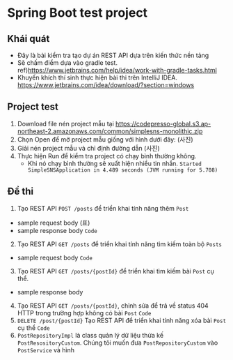 # Spring Boot test project
## Khái quát
* Đây là bài kiểm tra tạo dự án REST API dựa trên kiến thức nền tảng
* Sẽ chấm điểm dựa vào gradle test. ref)https://www.jetbrains.com/help/idea/work-with-gradle-tasks.html
* Khuyến khích thí sinh thực hiện bài thi trên IntelliJ IDEA. https://www.jetbrains.com/idea/download/?section=windows

## Project test
1. Download file nén project mẫu tại https://codepresso-global.s3.ap-northeast-2.amazonaws.com/common/simplesns-monolithic.zip
2. Chọn Open để mở project mẫu giống với hình dưới đây:
   (사진)
3. Giải nén project mẫu và chỉ định đường dẫn
   (사진)
4. Thực hiện Run để kiểm tra project có chạy bình thường không.
   * Khi nó chạy bình thường sẽ xuất hiện nhiều tin nhắn. `Started SimpleSNSApplication in 4.489 seconds (JVM running for 5.708)`

 ## Đề thi
 1. Tạo REST API `POST /posts` để triển khai tính năng thêm `Post`
 * sample request body
      (표)
 * sample response body
   `Code`
 2. Tạo REST API `GET /posts` để triển khai tính năng tìm kiếm toàn bộ `Posts`
 * sample request body
   `Code`
 3. Tạo REST API `GET /posts/{postId}` để triển khai tìm kiếm bài `Post` cụ thể.
 * sample response body
 4. Tạo REST API `GET /posts/{postId}`, chỉnh sửa để trả về status 404 HTTP trong trường hợp không có bài `Post`
   `Code`
 5. `DELETE /post/{postId}` Tạo REST API để triển khai tính năng xóa bài `Post` cụ thể
    `Code`
 6. `PostRepositoryImpl` là class quản lý dữ liệu thừa kế `PostResositoryCustom`. Chúng tôi muốn đưa `PostRepositoryCustom` vào `PostService` và hình 
